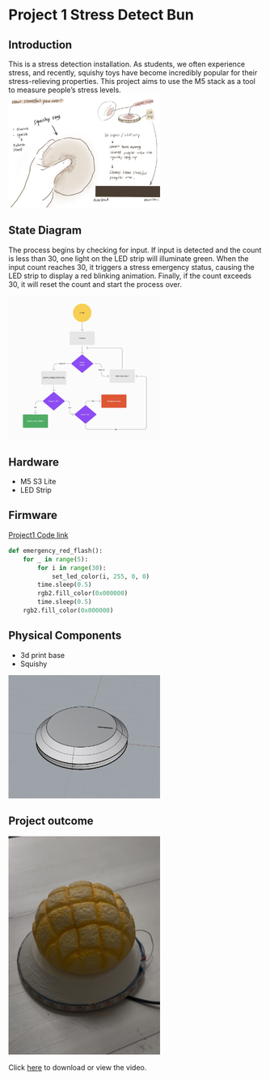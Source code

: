 # Project 1 Stress Detect Bun  
## Introduction
This is a stress detection installation. As students, we often experience stress, and recently, squishy toys have become incredibly popular for their stress-relieving properties. This project aims to use the M5 stack as a tool to measure people’s stress levels.
<img src="annotated-IMG_3492.JPG" alt="idea" width="300"/>

## State Diagram
The process begins by checking for input. If input is detected and the count is less than 30, one light on the LED strip will illuminate green. When the input count reaches 30, it triggers a stress emergency status, causing the LED strip to display a red blinking animation. Finally, if the count exceeds 30, it will reset the count and start the process over.  

<img src="flowchart.jpg" alt="flowchart" width="300"/>

## Hardware
- M5 S3 Lite
- LED Strip

## Firmware

[Project1 Code link](stresscount.py)

```Python
def emergency_red_flash():
    for _ in range(5):  
        for i in range(30):
            set_led_color(i, 255, 0, 0)  
        time.sleep(0.5)  
        rgb2.fill_color(0x000000)  
        time.sleep(0.5)  
    rgb2.fill_color(0x000000)
```

## Physical Components
- 3d print base
- Squishy  

<img src="base.jpg" alt="base" width="300"/>

## Project outcome

<img src="IMG_9919.jpg" alt="final" width="300"/>  


Click [here](./video.mp4) to download or view the video.
